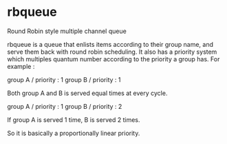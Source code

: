 # rbqueue
Round Robin style multiple channel queue 

rbqueue is a queue that enlists items according to their group name, and serve them back with round robin scheduling.
It also has a priority system which multiples quantum number according to the priority a group has. For example :

group A  /  priority : 1
group B  /  priority : 1

Both group A and B is served equal times at every cycle. 

group A  /  priority : 1
group B  /  priority : 2

If group A is served 1 time, B is served 2 times.

So it is basically a proportionally linear priority.
